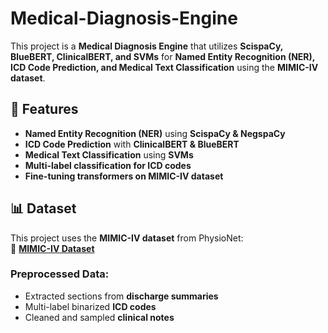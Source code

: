 # Medical-Diagnosis-Engine
This project is a **Medical Diagnosis Engine** that utilizes **ScispaCy, BlueBERT, ClinicalBERT, and SVMs** for **Named Entity Recognition (NER), ICD Code Prediction, and Medical Text Classification** using the **MIMIC-IV dataset**.

## 🚀 Features
- **Named Entity Recognition (NER)** using **ScispaCy & NegspaCy**  
- **ICD Code Prediction** with **ClinicalBERT & BlueBERT**  
- **Medical Text Classification** using **SVMs**  
- **Multi-label classification for ICD codes**  
- **Fine-tuning transformers on MIMIC-IV dataset**  

## 📊 Dataset
This project uses the **MIMIC-IV dataset** from PhysioNet:  
🔗 **[MIMIC-IV Dataset](https://physionet.org/content/mimiciv/2.0/)**  

### **Preprocessed Data:**
- Extracted sections from **discharge summaries**
- Multi-label binarized **ICD codes**
- Cleaned and sampled **clinical notes**  
